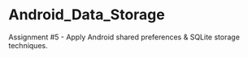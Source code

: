 # Android_Data_Storage

Assignment #5 - Apply Android shared preferences & SQLite storage techniques.
